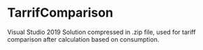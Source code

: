 # TarrifComparison
Visual Studio 2019 Solution compressed in .zip file, used for tariff comparison after calculation based on consumption.
